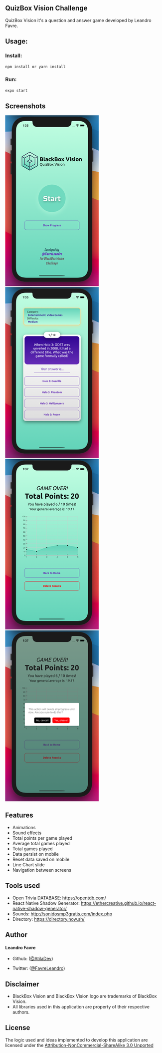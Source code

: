 ## QuizBox Vision Challenge

QuizBox Vision it's a question and answer game developed by Leandro Favre.

## Usage:

### Install:

```sh
npm install or yarn install
```

### Run:

```sh
expo start
```

## Screenshots

<p float="left">
  <img src="https://github.com/AtilaDev/QuizBoxVision/blob/main/assets/screenshots/photo1.png" width="300">
  <img src="https://github.com/AtilaDev/QuizBoxVision/blob/main/assets/screenshots/photo2.png" width="300">
  <img src="https://github.com/AtilaDev/QuizBoxVision/blob/main/assets/screenshots/photo3.png" width="300">
  <img src="https://github.com/AtilaDev/QuizBoxVision/blob/main/assets/screenshots/photo4.png" width="300">  
</p>

## Features

- Animations
- Sound effects
- Total points per game played
- Average total games played
- Total games played
- Data persist on mobile
- Reset data saved on mobile
- Line Chart slide
- Navigation between screens

## Tools used

- Open Trivia DATABASE: https://opentdb.com/
- React Native Shadow Generator: https://ethercreative.github.io/react-native-shadow-generator/
- Sounds: http://sonidosmp3gratis.com/index.php
- Directory: https://directory.now.sh/

## Author

#### Leandro Favre

- Github: ([@AtilaDev](https://github.com/AtilaDev))

- Twitter: ([@FavreLeandro](https://twitter.com/FavreLeandro))

## Disclaimer

- BlackBox Vision and BlackBox Vision logo are trademarks of BlackBox Vision.
- All libraries used in this application are property of their respective authors.

## License

The logic used and ideas implemented to develop this application are licensed under the [Attribution-NonCommercial-ShareAlike 3.0 Unported](https://creativecommons.org/licenses/by-nc-sa/3.0/legalcode)
